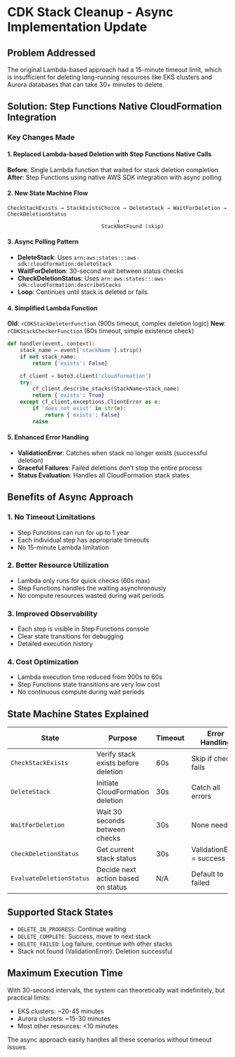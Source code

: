 <!--
Copyright Amazon.com, Inc. or its affiliates. All Rights Reserved.
SPDX-License-Identifier: Apache-2.0
-->
# CDK Stack Cleanup - Async Implementation Update

## Problem Addressed
The original Lambda-based approach had a 15-minute timeout limit, which is insufficient for deleting long-running resources like EKS clusters and Aurora databases that can take 30+ minutes to delete.

## Solution: Step Functions Native CloudFormation Integration

### Key Changes Made

#### 1. Replaced Lambda-based Deletion with Step Functions Native Calls
**Before**: Single Lambda function that waited for stack deletion completion
**After**: Step Functions using native AWS SDK integration with async polling

#### 2. New State Machine Flow
```
CheckStackExists → StackExistsChoice → DeleteStack → WaitForDeletion → CheckDeletionStatus
                                   ↓
                              StackNotFound (skip)
```

#### 3. Async Polling Pattern
- **DeleteStack**: Uses `arn:aws:states:::aws-sdk:cloudformation:deleteStack`
- **WaitForDeletion**: 30-second wait between status checks
- **CheckDeletionStatus**: Uses `arn:aws:states:::aws-sdk:cloudformation:describeStacks`
- **Loop**: Continues until stack is deleted or fails

#### 4. Simplified Lambda Function
**Old**: `rCDKStackDeleterFunction` (900s timeout, complex deletion logic)
**New**: `rCDKStackCheckerFunction` (60s timeout, simple existence check)

```python
def handler(event, context):
    stack_name = event['stackName'].strip()
    if not stack_name:
        return {'exists': False}

    cf_client = boto3.client('cloudformation')
    try:
        cf_client.describe_stacks(StackName=stack_name)
        return {'exists': True}
    except cf_client.exceptions.ClientError as e:
        if 'does not exist' in str(e):
            return {'exists': False}
        raise
```

#### 5. Enhanced Error Handling
- **ValidationError**: Catches when stack no longer exists (successful deletion)
- **Graceful Failures**: Failed deletions don't stop the entire process
- **Status Evaluation**: Handles all CloudFormation stack states

## Benefits of Async Approach

### 1. No Timeout Limitations
- Step Functions can run for up to 1 year
- Each individual step has appropriate timeouts
- No 15-minute Lambda limitation

### 2. Better Resource Utilization
- Lambda only runs for quick checks (60s max)
- Step Functions handles the waiting asynchronously
- No compute resources wasted during wait periods

### 3. Improved Observability
- Each step is visible in Step Functions console
- Clear state transitions for debugging
- Detailed execution history

### 4. Cost Optimization
- Lambda execution time reduced from 900s to 60s
- Step Functions state transitions are very low cost
- No continuous compute during wait periods

## State Machine States Explained

| State | Purpose | Timeout | Error Handling |
|-------|---------|---------|----------------|
| `CheckStackExists` | Verify stack exists before deletion | 60s | Skip if check fails |
| `DeleteStack` | Initiate CloudFormation deletion | 30s | Catch all errors |
| `WaitForDeletion` | Wait 30 seconds between checks | 30s | None needed |
| `CheckDeletionStatus` | Get current stack status | 30s | ValidationError = success |
| `EvaluateDeletionStatus` | Decide next action based on status | N/A | Default to failed |

## Supported Stack States
- `DELETE_IN_PROGRESS`: Continue waiting
- `DELETE_COMPLETE`: Success, move to next stack
- `DELETE_FAILED`: Log failure, continue with other stacks
- Stack not found (ValidationError): Deletion successful

## Maximum Execution Time
With 30-second intervals, the system can theoretically wait indefinitely, but practical limits:
- EKS clusters: ~20-45 minutes
- Aurora clusters: ~15-30 minutes
- Most other resources: <10 minutes

The async approach easily handles all these scenarios without timeout issues.

